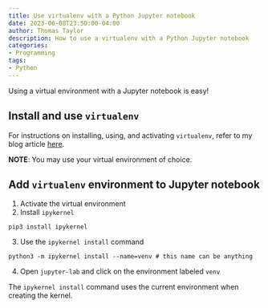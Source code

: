 ```yaml
---
title: Use virtualenv with a Python Jupyter notebook
date: 2023-06-08T23:50:00-04:00
author: Thomas Taylor
description: How to use a virtualenv with a Python Jupyter notebook 
categories:
- Programming
tags:
- Python
---
```


Using a virtual environment with a Jupyter notebook is easy!

## Install and use `virtualenv`

For instructions on installing, using, and activating `virtualenv`, refer to my blog article [here](https://how.wtf/using-virtualenv-with-python.html).

**NOTE**: You may use your virtual environment of choice.

## Add `virtualenv` environment to Jupyter notebook 

1. Activate the virtual environment
2. Install `ipykernel`

  ```shell
  pip3 install ipykernel
  ```

3. Use the `ipykernel install` command

  ```shell
  python3 -m ipykernel install --name=venv # this name can be anything
  ```

4. Open `jupyter-lab` and click on the environment labeled `venv`

The `ipykernel install` command uses the current environment when creating the kernel.
